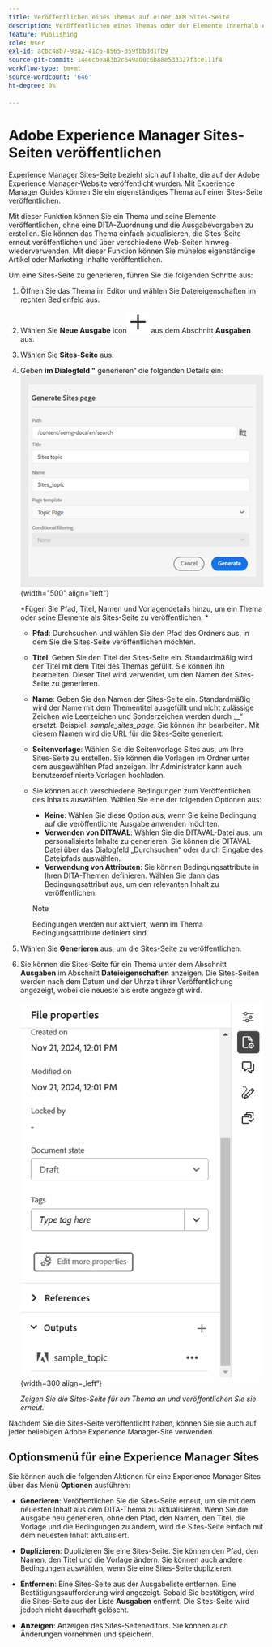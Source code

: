 ```yaml
---
title: Veröffentlichen eines Themas auf einer AEM Sites-Seite
description: Veröffentlichen eines Themas oder der Elemente innerhalb eines Themas in einer Adobe Experience Manager Sites-Ausgabe.  Erfahren Sie, wie Sie die für ein Thema vorhandene Experience Manager Sites-Seite anzeigen und erneut veröffentlichen.
feature: Publishing
role: User
exl-id: acbc48b7-93a2-41c6-8565-359fbbdd1fb9
source-git-commit: 144ecbea83b2c649a00c6b88e533327f3ce111f4
workflow-type: tm+mt
source-wordcount: '646'
ht-degree: 0%

---
```


# Adobe Experience Manager Sites-Seiten veröffentlichen


Experience Manager Sites-Seite bezieht sich auf Inhalte, die auf der Adobe Experience Manager-Website veröffentlicht wurden. Mit Experience Manager Guides können Sie ein eigenständiges Thema auf einer Sites-Seite veröffentlichen.

Mit dieser Funktion können Sie ein Thema und seine Elemente veröffentlichen, ohne eine DITA-Zuordnung und die Ausgabevorgaben zu erstellen. Sie können das Thema einfach aktualisieren, die Sites-Seite erneut veröffentlichen und über verschiedene Web-Seiten hinweg wiederverwenden. Mit dieser Funktion können Sie mühelos eigenständige Artikel oder Marketing-Inhalte veröffentlichen.

Um eine Sites-Seite zu generieren, führen Sie die folgenden Schritte aus:


1. Öffnen Sie das Thema im Editor und wählen Sie Dateieigenschaften im rechten Bedienfeld aus.
1. Wählen Sie **Neue Ausgabe** icon![New output icon](./images/Add_icon.svg) aus dem Abschnitt **Ausgaben** aus.
1. Wählen Sie **Sites-Seite** aus.
1. Geben **im Dialogfeld &quot;** generieren“ die folgenden Details ein:
   ![Fügen Sie den Pfad und die Vorlagendetails auf der Seite „Sites generieren“ hinzu](images/aem-sites-page-generate.png){width="500" align="left"}

   *Fügen Sie Pfad, Titel, Namen und Vorlagendetails hinzu, um ein Thema oder seine Elemente als Sites-Seite zu veröffentlichen. *

   * **Pfad**: Durchsuchen und wählen Sie den Pfad des Ordners aus, in dem Sie die Sites-Seite veröffentlichen möchten.
   * **Titel**: Geben Sie den Titel der Sites-Seite ein. Standardmäßig wird der Titel mit dem Titel des Themas gefüllt. Sie können ihn bearbeiten. Dieser Titel wird verwendet, um den Namen der Sites-Seite zu generieren.
   * **Name**: Geben Sie den Namen der Sites-Seite ein. Standardmäßig wird der Name mit dem Thementitel ausgefüllt und nicht zulässige Zeichen wie Leerzeichen und Sonderzeichen werden durch „_“ ersetzt. Beispiel: *sample_sites_page*. Sie können ihn bearbeiten. Mit diesem Namen wird die URL für die Sites-Seite generiert.
   * **Seitenvorlage**: Wählen Sie die Seitenvorlage Sites aus, um Ihre Sites-Seite zu erstellen. Sie können die Vorlagen im Ordner unter dem ausgewählten Pfad anzeigen. Ihr Administrator kann auch benutzerdefinierte Vorlagen hochladen.


   * Sie können auch verschiedene Bedingungen zum Veröffentlichen des Inhalts auswählen.  Wählen Sie eine der folgenden Optionen aus:


      * **Keine**: Wählen Sie diese Option aus, wenn Sie keine Bedingung auf die veröffentlichte Ausgabe anwenden möchten.
      * **Verwenden von DITAVAL**: Wählen Sie die DITAVAL-Datei aus, um personalisierte Inhalte zu generieren. Sie können die DITAVAL-Datei über das Dialogfeld „Durchsuchen“ oder durch Eingabe des Dateipfads auswählen.
      * **Verwendung von Attributen**: Sie können Bedingungsattribute in Ihren DITA-Themen definieren. Wählen Sie dann das Bedingungsattribut aus, um den relevanten Inhalt zu veröffentlichen.

     >[!NOTE]
     > 
     >Bedingungen werden nur aktiviert, wenn im Thema Bedingungsattribute definiert sind.



1. Wählen Sie **Generieren** aus, um die Sites-Seite zu veröffentlichen.
1. Sie können die Sites-Seite für ein Thema unter dem Abschnitt **Ausgaben** im Abschnitt **Dateieigenschaften** anzeigen. Die Sites-Seiten werden nach dem Datum und der Uhrzeit ihrer Veröffentlichung angezeigt, wobei die neueste als erste angezeigt wird.

   ![Anzeigen der Sites-Seite für ein Thema](images/aem-sites-output-new.png){width=300 align=„left“}

   *Zeigen Sie die Sites-Seite für ein Thema an und veröffentlichen Sie sie erneut.*

Nachdem Sie die Sites-Seite veröffentlicht haben, können Sie sie auch auf jeder beliebigen Adobe Experience Manager-Site verwenden.


## Optionsmenü für eine Experience Manager Sites

Sie können auch die folgenden Aktionen für eine Experience Manager Sites über das Menü **Optionen** ausführen:

* **Generieren**: Veröffentlichen Sie die Sites-Seite erneut, um sie mit dem neuesten Inhalt aus dem DITA-Thema zu aktualisieren. Wenn Sie die Ausgabe neu generieren, ohne den Pfad, den Namen, den Titel, die Vorlage und die Bedingungen zu ändern, wird die Sites-Seite einfach mit dem neuesten Inhalt aktualisiert.

* **Duplizieren**: Duplizieren Sie eine Sites-Seite. Sie können den Pfad, den Namen, den Titel und die Vorlage ändern. Sie können auch andere Bedingungen auswählen, wenn Sie eine Sites-Seite duplizieren.

* **Entfernen**: Eine Sites-Seite aus der Ausgabeliste entfernen. Eine Bestätigungsaufforderung wird angezeigt. Sobald Sie bestätigen, wird die Sites-Seite aus der Liste **Ausgaben** entfernt. Die Sites-Seite wird jedoch nicht dauerhaft gelöscht.

* **Anzeigen**: Anzeigen des Sites-Seiteneditors. Sie können auch Änderungen vornehmen und speichern.
